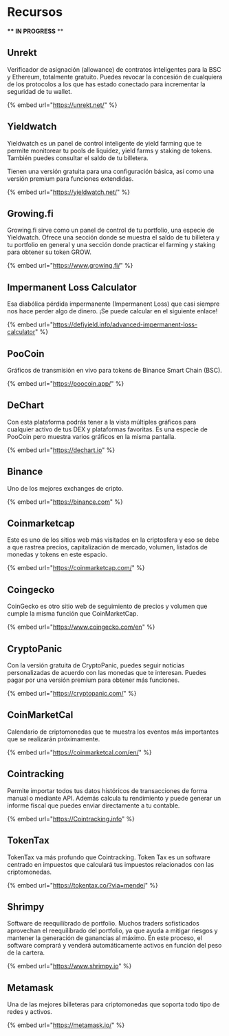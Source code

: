 # Recursos

 **\*\* IN PROGRESS** \*\*

## Unrekt

Verificador de asignación \(allowance\) de contratos inteligentes para la BSC y Ethereum, totalmente gratuito. Puedes revocar la concesión de cualquiera de los protocolos a los que has estado conectado para incrementar la seguridad de tu wallet.

{% embed url="https://unrekt.net/" %}

## Yieldwatch

Yieldwatch es un panel de control inteligente de yield farming que te permite monitorear tu pools de liquidez, yield farms y staking de tokens. También puedes consultar el saldo de tu billetera. 

Tienen una versión gratuita para una configuración básica, así como una versión premium para funciones extendidas.

{% embed url="https://yieldwatch.net/" %}

## Growing.fi

Growing.fi sirve como un panel de control de tu portfolio, una especie de Yieldwatch. Ofrece una sección donde se muestra el saldo de tu billetera y tu portfolio en general y una sección donde practicar el farming y staking para obtener su token GROW. 

{% embed url="https://www.growing.fi/" %}

## Impermanent Loss Calculator

Esa diabólica pérdida impermanente \(Impermanent Loss\) que casi siempre nos hace perder algo de dinero. ¡Se puede calcular en el siguiente enlace!

{% embed url="https://defiyield.info/advanced-impermanent-loss-calculator" %}

## PooCoin

Gráficos de transmisión en vivo para tokens de Binance Smart Chain \(BSC\).

{% embed url="https://poocoin.app/" %}

## DeChart

Con esta plataforma podrás tener a la vista múltiples gráficos para cualquier activo de tus DEX y plataformas favoritas. Es una especie de PooCoin pero muestra varios gráficos en la misma pantalla.

{% embed url="https://dechart.io" %}

## Binance

Uno de los mejores exchanges de cripto.

{% embed url="https://binance.com" %}

## Coinmarketcap

Este es uno de los sitios web más visitados en la criptosfera y eso se debe a que rastrea precios, capitalización de mercado, volumen, listados de monedas y tokens en este espacio.

{% embed url="https://coinmarketcap.com/" %}

## Coingecko

CoinGecko es otro sitio web de seguimiento de precios y volumen que cumple la misma función que CoinMarketCap.

{% embed url="https://www.coingecko.com/en" %}

## CryptoPanic

Con la versión gratuita de CryptoPanic, puedes seguir noticias personalizadas de acuerdo con las monedas que te interesan. Puedes pagar por una versión premium para obtener más funciones.

{% embed url="https://cryptopanic.com/" %}

## CoinMarketCal

Calendario de criptomonedas que te muestra los eventos más importantes que se realizarán próximamente.

{% embed url="https://coinmarketcal.com/en/" %}

## Cointracking

Permite importar todos tus datos históricos de transacciones de forma manual o mediante API. Además calcula tu rendimiento y puede generar un informe fiscal que puedes enviar directamente a tu contable.

{% embed url="https://Cointracking.info" %}

## TokenTax

TokenTax va más profundo que Cointracking. Token Tax es un software centrado en impuestos que calculará tus impuestos relacionados con las criptomonedas.

{% embed url="https://tokentax.co/?via=mendel" %}

## Shrimpy

Software de reequilibrado de portfolio. Muchos traders sofisticados aprovechan el reequilibrado del portfolio, ya que ayuda a mitigar riesgos y mantener la generación de ganancias al máximo. En este proceso, el software comprará y venderá automáticamente activos en función del peso de la cartera.

{% embed url="https://www.shrimpy.io" %}

## Metamask

Una de las mejores billeteras para criptomonedas que soporta todo tipo de redes y activos.

{% embed url="https://metamask.io/" %}





